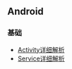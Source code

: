 ## Android

### 基础
- [Activity详细解析](https://github.com/linsir6/AndroidNote/blob/master/AndroidNote/Android%E5%9F%BA%E7%A1%80/Activity%E8%AF%A6%E7%BB%86%E8%A7%A3%E6%9E%90.md)
- [Service详细解析](https://github.com/linsir6/AndroidNote/blob/master/AndroidNote/Android%E5%9F%BA%E7%A1%80/Service%E8%AF%A6%E7%BB%86%E8%A7%A3%E6%9E%90.md)
